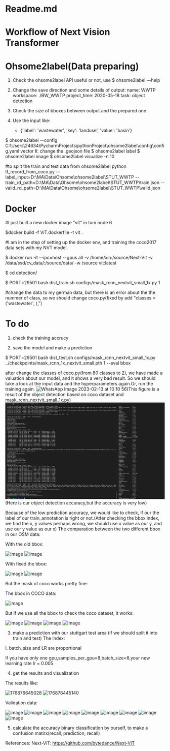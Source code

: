 
# Readme.md
# Workflow of Next Vision Transformer

# Ohsome2label(Data preparing)

1. Check the ohsome2label API useful or not, use $ ohsome2label —help

2. Change the save direction and some details of output:
  name: WWTP
  workspace: ./BW_WWTP
  project_time: 2020-05-18
  task: object detection

3. Check the size of bboxes between output and the prepared one

4. Use the input like:
    - {'label': 'wastewater', 'key': 'landuse', 'value': 'basin'}


$ ohsome2label --config  C:\Users\24634\PycharmProjects\pythonProject\ohsome2label\config\config.yaml vector
II: change the .geojson file
$ ohsome2label label
$ ohsome2label image
$ ohsome2label visualize -n 10

#to split the train and test data from ohsome2label
python tf_record_from_coco.py --label_input=D:\MA\Data\Ohsome\ohsome2label\STUT_WWTP --train_rd_path=D:\MA\Data\Ohsome\ohsome2label\STUT_WWTP\train.json --valid_rd_path=D:\MA\Data\Ohsome\ohsome2label\STUT_WWTP\valid.json



# Docker
#I just built a new docker image "vit" in tum node 6

$docker build -f ViT.dockerfile -t vit .

#I am in the step of setting up the docker env, and training the coco2017 data sets with my NVT model.

$ docker run -it --ipc=host --gpus all -v /home/xin:/source/Next-Vit -v /data/ssd/cv_data/:/source/data/ -w /source vit:latest

$ cd detection/

$ PORT=29501 bash dist_train.sh configs/mask_rcnn_nextvit_small_1x.py 1


#change the data to my german data, but there is an error about the the nummer of class, so we should change coco.py(fixed by add "classes = ('wastewater', ),")


# To do

1. check the training accrucy

2. save the model and make a prediction

$ PORT=29501 bash dist_test.sh configs/mask_rcnn_nextvit_small_1x.py ../checkpoints/mask_rcnn_1x_nextvit_small.pth 1 --eval bbox

after change the classes of coco.py(from 80 classes to 2), we have made a valuation about our model, and it shows a very bad result. So we should take a look at the input data and the hyperparameters again.Or, run the training again.
![WhatsApp Image 2023-02-13 at 10 10 56](https://user-images.githubusercontent.com/87394529/224976140-014632d5-aed1-48d7-ba0e-9ca1c669921f.jpg)(This figure is a result of the object detection based on coco dataset and mask_rcnn_nextvit_small_1x.py)
![result chat](https://github.com/XinWang1128/Next_Vision_Transformer/blob/master/98d7b963-95c3-471b-be51-7d886cbcae4d.png)
(Here is our object detection accuracy,but the accuracy is very low)

Because of the low prediction accuracy, we would like to check, if our the label of our train_annotation is right or not.(Atfer checking the bbox index, we find the x, y values perhaps wrong, we should use x value as our y, and use our y value as our x)
The comparation between the two different bbox in our OSM data:

With the old bbox:

![image](https://user-images.githubusercontent.com/87394529/225911088-cba04cf2-df8b-4951-aab1-a89b2ba2043c.png)
![image](https://user-images.githubusercontent.com/87394529/226318690-bf117352-47f1-4241-a593-5ba797a018bd.png)


With fixed the bbox:

![image](https://user-images.githubusercontent.com/87394529/225911257-824213a7-f09f-492f-915b-2adaed9e397d.png)
![image](https://user-images.githubusercontent.com/87394529/226318776-1467d2b0-3d3b-4c25-8703-fc247c2df955.png)



But the mask of coco works pretty fine:

The  bbox in COCO data:

![image](https://user-images.githubusercontent.com/87394529/225911454-4ca671af-22bb-452d-b231-5390d685ad27.png)

But if we use all the bbox to check the coco dataset, it works:

![image](https://user-images.githubusercontent.com/87394529/226360667-cfdf3fa5-4322-4832-b96d-79ba4685ecfa.png)
![image](https://user-images.githubusercontent.com/87394529/226360704-21094e88-bb5b-4114-aa92-7e75d9863bd1.png)
![image](https://user-images.githubusercontent.com/87394529/226360839-be6aea10-2fc5-4975-bdfd-9f69f18bee33.png)
![image](https://user-images.githubusercontent.com/87394529/226360795-14a05282-f18e-44e0-bf1d-e93d30c76285.png)


3. make a prediction with our stuttgart test area (if we should split it into train and test)
The index: 

I. batch_size and LR are proportional

If you have only one gpu,samples_per_gpu=8,batch_size=8,your new learning rate lr = 0.005





4. get the results and visualization

The results like:

![176876645028](https://user-images.githubusercontent.com/87394529/226669488-96bc8c2c-2583-4c09-818c-440956f6ba47.jpg)
![176878445140](https://user-images.githubusercontent.com/87394529/226669522-8ef0327b-57d8-4ede-a86c-2317c00934ec.jpg)


Validation data:

![image](https://user-images.githubusercontent.com/87394529/227224906-6e94bfff-590e-45b0-be17-9d84c01a4f04.png)
![image](https://user-images.githubusercontent.com/87394529/227225026-a4fdad82-d275-48f0-991a-3ce8488a94e8.png)
![image](https://user-images.githubusercontent.com/87394529/227225093-25beff8e-816d-434c-b5c2-00f151a9a557.png)
![image](https://user-images.githubusercontent.com/87394529/227225172-84f24f6a-263a-447c-8365-6ed98fcb8a47.png)
![image](https://user-images.githubusercontent.com/87394529/227225253-7027dd27-2939-4091-90d0-d7315e70cb1b.png)
![image](https://user-images.githubusercontent.com/87394529/227225388-49e70300-7e34-41f5-abdb-1ed0bc7317ec.png)
![image](https://user-images.githubusercontent.com/87394529/227225439-0235b28a-ca28-4034-ba73-9908265c8c69.png)
![image](https://user-images.githubusercontent.com/87394529/227225499-201a7b0a-47b5-4aef-b60d-daeffc4b2c40.png)
![image](https://user-images.githubusercontent.com/87394529/227225555-3f1ec1c0-4ac0-4529-bdc7-2c8d028b5f87.png)



5. calculate the accuracy binary classification by ourself, to make a confusion matirx(recall, prediction, recall)


References:
Next-ViT: https://github.com/bytedance/Next-ViT




